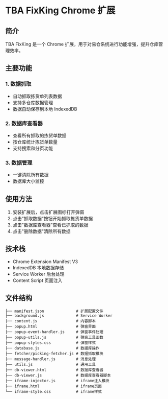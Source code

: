 # TBA FixKing Chrome 扩展

## 简介

TBA FixKing 是一个 Chrome 扩展，用于对易仓系统进行功能增强，提升仓库管理效率。

## 主要功能

### 1. 数据抓取
- 自动抓取拣货单列表数据
- 支持多仓库数据管理
- 数据自动保存到本地 IndexedDB

### 2. 数据库查看器
- 查看所有抓取的拣货单数据
- 按仓库统计拣货单数量
- 支持搜索和分页功能

### 3. 数据管理
- 一键清除所有数据
- 数据库大小监控

## 使用方法

1. 安装扩展后，点击扩展图标打开弹窗
2. 点击"抓取数据"按钮开始抓取拣货单数据
3. 点击"数据库查看器"查看已抓取的数据
4. 点击"删除数据"清除所有数据

## 技术栈

- Chrome Extension Manifest V3
- IndexedDB 本地数据存储
- Service Worker 后台处理
- Content Script 页面注入

## 文件结构

```
├── manifest.json              # 扩展配置文件
├── background.js              # Service Worker
├── content.js                 # 内容脚本
├── popup.html                 # 弹窗界面
├── popup-event-handler.js     # 弹窗事件处理
├── popup-utils.js             # 弹窗工具函数
├── popup-styles.css           # 弹窗样式
├── database.js                # 数据库操作
├── fetcher/picking-fetcher.js # 数据抓取模块
├── message-handler.js         # 消息处理
├── utils.js                   # 通用工具
├── db-viewer.html             # 数据库查看器
├── db-viewer.js               # 数据库查看器脚本
├── iframe-injector.js         # iframe注入模块
├── iframe.html                # iframe页面
└── iframe-style.css           # iframe样式
``` 